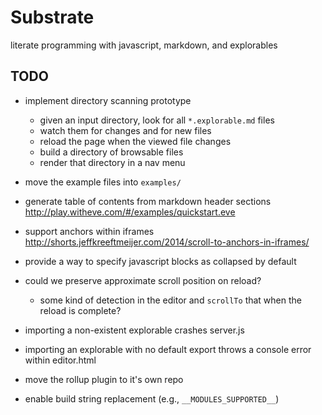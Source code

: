 # Substrate

literate programming with javascript, markdown, and explorables


## TODO

* implement directory scanning prototype
  - given an input directory, look for all `*.explorable.md` files
  - watch them for changes and for new files
  - reload the page when the viewed file changes
  - build a directory of browsable files
  - render that directory in a nav menu

* move the example files into `examples/`
* generate table of contents from markdown header sections  http://play.witheve.com/#/examples/quickstart.eve
* support anchors within iframes http://shorts.jeffkreeftmeijer.com/2014/scroll-to-anchors-in-iframes/
* provide a way to specify javascript blocks as collapsed by default
* could we preserve approximate scroll position on reload?
  - some kind of detection in the editor and `scrollTo` that when the reload is complete?   
* importing a non-existent explorable crashes server.js
* importing an explorable with no default export throws a console error within editor.html
* move the rollup plugin to it's own repo
* enable build string replacement (e.g., `__MODULES_SUPPORTED__`)

